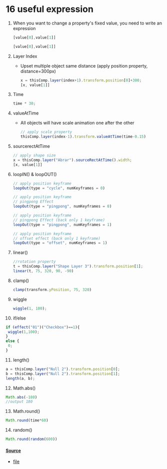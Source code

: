 # 16 useful expression

1. When you want to change a property's fixed value, you need to write an expression
   ``` javascript 
   [value[0],value[1]]
   ```
   ``` javascript 
   [value[0],value[1]]
   
   ```
2. Layer Index
   - Upset multiple object same distance (apply position property, distance=300px)
      ``` javascript
      x = thisComp.layer(index+1).transform.position[0]+300;
      [x, value[1]]
      ```

3. Time
   ``` javascript 
   time * 30;
   ```
   
4. valueAtTime
   - All objects will have scale animation one after the other
      ``` javascript
      // apply scale property 
      thisComp.layer(index-1).transform.valueAtTime(time-0.15)
      ```

5. sourcerectAtTime
   ``` javascript 
   // apply shape size
   x = thisComp.layer("Abrar").sourceRectAtTime().width; 
   [x, value[1]]
   ```

6. loopIN() & loopOUT()
   ``` javascript 
   // apply position keyframe
   loopOut(type = "cycle", numKeyframes = 0)
   ```
   ``` javascript 
   // apply position keyframe
   // pingpong Effect 
   loopOut(type = "pingpong", numKeyframes = 0)
   ```
   ``` javascript 
   // apply position keyframe
   // pingpong Effect (back only 1 keyframe) 
   loopOut(type = "pingpong", numKeyframes = 1)
   ```
   ``` javascript 
   // apply position keyframe
   // offset effect (back only 1 keyframe)
   loopOut(type = "offset", numKeyframes = 1)
   ```
7. linear()
   ``` javascript 
   //rotation property
   t = thisComp.layer("Shape Layer 3").transform.position[1];
   linear(t, 75, 320, 90, -90)
   ```

8. clamp()
   ``` javascript 
   clamp(transform.yPosition, 75, 320)
   ```
   
9. wiggle
   ``` javascript 
   wiggle(1, 100);
   ```

10. if/else
   ``` javascript
   if (effect("01")("Checkbox")==1){ 
    wiggle(1,100);	
   }
   else {
    0;
   }
   ```

11. length()
   ``` javascript 
   a = thisComp.layer("Null 2").transform.position[0];
   b = thisComp.layer("Null 2").transform.position[1];
   length(a, b);
   ```

12. Math.abs()
   ``` javascript 
   Math.abs(-180)
   //output 180
   ```
13. Math.round()
   ``` javascript 
   Math.round(time*60)
   ```

14. random()
   ``` javascript 
   Math.round(random(600))
   ```   

#### [Source](https://github.com/Tahsin000/LEGACY-EXTENDSCRIPT-EXPRESSION/blob/main/useful%20expression/assets/video.url)
   - [file](https://github.com/Tahsin000/LEGACY-EXTENDSCRIPT-EXPRESSION/blob/main/useful%20expression/assets/Project.aep?raw=true)

